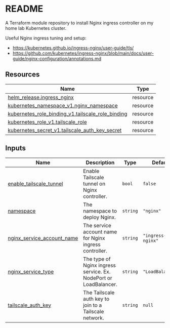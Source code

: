 # README
A Terraform module repository to install Nginx ingress controller on my home lab Kubernetes cluster.

Useful Nginx ingress tuning and setup:
- <https://kubernetes.github.io/ingress-nginx/user-guide/tls/>
- <https://github.com/kubernetes/ingress-nginx/blob/main/docs/user-guide/nginx-configuration/annotations.md>

<!-- BEGIN_TF_DOCS -->


## Resources

| Name | Type |
|------|------|
| [helm_release.ingress_nginx](https://registry.terraform.io/providers/hashicorp/helm/latest/docs/resources/release) | resource |
| [kubernetes_namespace_v1.nginx_namespace](https://registry.terraform.io/providers/hashicorp/kubernetes/latest/docs/resources/namespace_v1) | resource |
| [kubernetes_role_binding_v1.tailscale_role_binding](https://registry.terraform.io/providers/hashicorp/kubernetes/latest/docs/resources/role_binding_v1) | resource |
| [kubernetes_role_v1.tailscale_role](https://registry.terraform.io/providers/hashicorp/kubernetes/latest/docs/resources/role_v1) | resource |
| [kubernetes_secret_v1.tailscale_auth_key_secret](https://registry.terraform.io/providers/hashicorp/kubernetes/latest/docs/resources/secret_v1) | resource |

## Inputs

| Name | Description | Type | Default | Required |
|------|-------------|------|---------|:--------:|
| <a name="input_enable_tailscale_tunnel"></a> [enable\_tailscale\_tunnel](#input\_enable\_tailscale\_tunnel) | Enable Tailscale tunnel on Nginx controller. | `bool` | `false` | no |
| <a name="input_namespace"></a> [namespace](#input\_namespace) | The namespace to deploy Nginx. | `string` | `"nginx"` | no |
| <a name="input_nginx_service_account_name"></a> [nginx\_service\_account\_name](#input\_nginx\_service\_account\_name) | The service account name for Nginx ingress controller. | `string` | `"ingress-nginx"` | no |
| <a name="input_nginx_service_type"></a> [nginx\_service\_type](#input\_nginx\_service\_type) | The type of Nginx ingress service. Ex. NodePort or LoadBalancer. | `string` | `"LoadBalancer"` | no |
| <a name="input_tailscale_auth_key"></a> [tailscale\_auth\_key](#input\_tailscale\_auth\_key) | The Tailscale auth key to join to a Tailscale network. | `string` | `null` | no |
<!-- END_TF_DOCS -->
